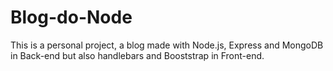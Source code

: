 # Blog-do-Node
This is a personal project, a blog made with Node.js, Express and MongoDB in Back-end but also handlebars and Booststrap in Front-end.
